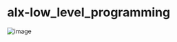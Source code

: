 # alx-low_level_programming
![image](https://user-images.githubusercontent.com/102142446/227969618-cd1dec54-fa9d-419c-b9ee-83daa00a46da.png)
